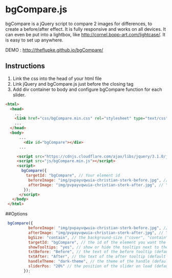 # bgCompare.js
bgCompare is a jQuery script to compare 2 images for differences, to create a before/after effect. 
It is fully responsive and works on all devices. It can even be put into a lightbox, 
like http://cornel.bopp-art.com/lightcase/. It is easy to set up anywhere.

DEMO : http://theflupke.github.io/bgCompare/

## Instructions

1. Link the css into the head of your html file
2. Link  jQuery and bgCompare.js just before the closing </body> tag
3. Add div container to body and configure bgCompare function for each slider. 

```html
<html>
  <head>
    ...
    <link href="css/bgCompare.min.css" rel="stylesheet" type="text/css" />
    ...
  </head>
  <body>
      ...
        <div id="bgCompare"></div>
      ...

     <script src="https://cdnjs.cloudflare.com/ajax/libs/jquery/3.1.0/jquery.min.js"></script>
     <script src="js/bgCompare.min.js"></script>
     <script>
       bgCompare({
         targetId: "bgCompare", // Your element id
          beforeImage: "img/pvpayvqwuia-christian-sterk-before.jpg", // Your before image
          afterImage: "img/pvpayvqwuia-christian-sterk-after.jpg", // Your after image
        });
      </script>
   </body>
 </html>
```

##Options
```javascript
 bgCompare({
          beforeImage: "img/pvpayvqwuia-christian-sterk-before.jpg", // Your before image
          afterImage: "img/pvpayvqwuia-christian-sterk-after.jpg", // Your after image
          bgSize: "contain", // the background-size ("cover", "contain" for responsive awesomeness) (default "contain")
          targetId: "bgCompare", // the id of the element you want the script to load into
          showTooltips: "yes", // show or hide the tooltips next to the handle (default "yes")
          txtBefore: "Before", // the text of the before tooltip (default "Before")
          txtAfter: "After", // the text of the after tooltip (default "After")
          handleTheme: "dark-theme", // the theme of the handle (default "dark-theme")
          sliderPos: "20%" // the position of the slider on load (default: "50%")
        });
```
